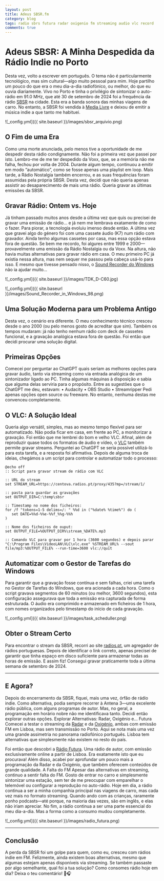 ```yaml
---
layout: post
title: Adeus SBSR.fm
category: blog
tags: radio sbrs futura radar oxigenio fm streaming audio vlc record
comments: true
---
```


# Adeus SBSR: A Minha Despedida da Rádio Indie no Porto
Desta vez, volto a escrever em português. O tema não é particularmente tecnológico, mas sim cultural—algo muito pessoal para mim.
Hoje partilho um pouco do que era o meu dia-a-dia radiofónico, ou melhor, do que eu ouvia diariamente. Vivo no Porto e tinha o privilégio de sintonizar o auto-rádio em 91.0 MHz, que até 30 de setembro de 2024 foi a frequência da rádio [SBSR](https://arquivo.pt/wayback/20230304022027/https://www.sbsr.fm/) na cidade. Esta era a banda sonora das minhas viagens de carro.
No entanto, a SBSR foi vendida à [Media Livre](https://pt.wikipedia.org/wiki/R%C3%A1dio_SBSR) e deixou de emitir a música indie a que tanto me habituei.

![_config.yml]({{ site.baseurl }}/images/sbsr_arquivio.png)

## O Fim de uma Era
Como uma morte anunciada, pelo menos tive a oportunidade de me despedir desta rádio condignamente. Não foi a primeira vez que passei por isto.
Lembro-me de me ter despedido da Voxx, que, se a memória não me falha, fechou por volta de 2004. Durante algum tempo, continuou a emitir em modo “automático”, como se fosse apenas uma playlist em loop. Mais tarde, a Rádio Nostalgia também encerrou, e as suas frequências foram assumidas pela própria SBSR.
Desta vez, decidi que não queria apenas assistir ao desaparecimento de mais uma rádio. Queria gravar as últimas emissões da SBSR.

## Gravar Rádio: Ontem vs. Hoje
Já tinham passado muitos anos desde a última vez que quis ou precisei de gravar uma emissão de rádio… e já nem me lembrava exatamente de como o fazer. Para piorar, a tecnologia evoluiu imenso desde então.
A última vez que gravei algo do género foi com uma cassete áudio (K7) num rádio com gravador. Ainda tenho algumas cassetes por casa, mas essa opção estava fora de questão.
Se bem me recordo, foi algures entre 1999 e 2000—provavelmente uma emissão da Rádio Nostalgia ou da Voxx. Na altura, não havia muitas alternativas para gravar rádio em casa. O meu primeiro PC já existia nessa altura, mas nem sequer me passou pela cabeça usá-lo para isso. E mesmo que tivesse pensado nisso, o [Sound Recorder do Windows](https://en.wikipedia.org/wiki/Sound_Recorder_(Windows))  não ia ajudar muito...

![_config.yml]({{ site.baseurl }}/images/TDK_D-C60.jpg)

![_config.yml]({{ site.baseurl }}/images/Sound_Recorder_in_Windows_98.png)


## Uma Solução Moderna para um Problema Antigo
Desta vez, o cenário era diferente. O meu conhecimento técnico cresceu desde o ano 2000 (ou pelo menos gosto de acreditar que sim). Também os tempos mudaram: já não tenho nenhum rádio com deck de cassetes funcional, e a gravação analógica estava fora de questão.
Foi então que decidi procurar uma solução digital.



## Primeiras Opções
Comecei por perguntar ao ChatGPT quais seriam as melhores opções para gravar áudio, tanto via streaming como via entrada analógica de um sintonizador ligado ao PC. Tinha algumas máquinas à disposição e sabia que alguma delas serviria para o propósito.
Entre as sugestões que o ChatGPT me deu, estavam:
•	Audacity
•	OBS Studio
•	Streamripper
Pedi apenas opções open source ou freeware. No entanto, nenhuma destas me convenceu completamente.

## O VLC: A Solução Ideal
Queria algo versátil, simples, mas ao mesmo tempo flexível para ser automatizado. Não podia ficar em casa, em frente ao PC, a monitorizar a gravação. Foi então que me lembrei do bom e velho VLC.
Afinal, além de reproduzir quase todos os formatos de áudio e vídeo, o [VLC](https://www.videolan.org/) também permite gravar streams. Perguntei ao ChatGPT se seria possível utilizá-lo para esta tarefa, e a resposta foi afirmativa.
Depois de alguma troca de ideias, chegámos a um script para controlar e automatizar todo o processo:

 ```batch
@echo off
:: Script para gravar stream de rádio com VLC

:: URL do stream
set STREAM_URL=https://centova.radios.pt/proxy/435?mp=/stream/1/

:: pasta para guardar as gravações
set OUTPUT_DIR=C:\temp\sbsr

:: Timestamp no nome dos ficheiros:
for /f "tokens=1-5 delims=/: " %%d in ("%date% %time%") do (
    set DATE=%%d-%%e-%%f_%%g-%%h
)

:: Nome dos ficheiros de ouput:
set OUTPUT_FILE=%OUTPUT_DIR%\stream_%DATE%.mp3

:: Comando VLC para gravar por 1 hora (3600 segundos) e depois parar
"C:\Program Files\VideoLAN\VLC\vlc.exe" %STREAM_URL% --sout file/mp3:%OUTPUT_FILE% --run-time=3600 vlc://quit
 ```

## Automatizar com o Gestor de Tarefas do Windows
Para garantir que a gravação fosse contínua e sem falhas, criei uma tarefa no Gestor de Tarefas do Windows, que era acionada a cada hora. Como o script gravava segmentos de 60 minutos (ou melhor, 3600 segundos), esta configuração assegurava que toda a emissão era capturada de forma estruturada.
O áudio era comprimido e armazenado em ficheiros de 1 hora, com nomes organizados pelo timestamp do início de cada gravação.

![_config.yml]({{ site.baseurl }}/images/task_scheduller.png)

## Obter o Stream Certo
Para encontrar o stream da SBSR, recorri ao site [radios.pt](https://radios.pt/), um agregador de rádios portuguesas. Depois de identificar o link correto, apenas precisei de garantir que tinha espaço em disco suficiente para armazenar todas as horas de emissão.
E assim fiz! Consegui gravar praticamente toda a última semana de setembro de 2024.
________________________________________
## E Agora?
Depois do encerramento da SBSR, fiquei, mais uma vez, órfão de rádio indie.
Como alternativa, podia sempre recorrer à Antena 3—uma excelente rádio pública, com alguns programas de autor. Mas, no geral, a programação em horário nobre não me identificava tanto.
Decidi então explorar outras opções.
Explorar Alternativas: Radar, Oxigénio e… Futura
Comecei a testar o streaming da [Radar](https://radarlisboa.fm/) e da [Oxigénio](https://www.oxigenio.fm/), ambas com emissão FM em Lisboa, mas sem transmissão no Porto. Aqui se nota mais uma vez uma grande assimetria no panorama radiofónico português. Lisboa tem alternativas que simplesmente não existem no resto do país.

Foi então que descobri a [Rádio Futura](https://www.radiofutura.pt/). Uma rádio de autor, com emissão exclusivamente online a partir de Lisboa.
Era exatamente isto que eu procurava!
Além disso, acabei por aprofundar um pouco mais a programação da Radar e da Oxigénio, que também oferecem conteúdos de grande qualidade.
A Falta do FM
Apesar das alternativas em streaming, continuo a sentir falta do FM. Gosto de entrar no carro e simplesmente sintonizar uma estação, sem ter de me preocupar com emparelhar o telemóvel ou configurar a reprodução no auto-rádio.
Hoje em dia, a rádio continua a ser a minha companhia principal nas viagens de carro, mas cada vez mais no formato streaming. Quando ando com as crianças, raramente ponho podcasts—até porque, na maioria das vezes, são em inglês, e elas não iriam apreciar.
No fim, a rádio continua a ser uma parte essencial do meu dia-a-dia. Mas a forma como a consumo mudou completamente.

![_config.yml]({{ site.baseurl }}/images/radio_futura.png)

________________________________________

## Conclusão
A perda da SBSR foi um golpe para quem, como eu, cresceu com rádios indie em FM. Felizmente, ainda existem boas alternativas, mesmo que algumas estejam apenas disponíveis via streaming.
Se também passaste por algo semelhante, qual foi a tua solução? Como consomes rádio hoje em dia?
Deixa o teu comentário! 🚀🎧



